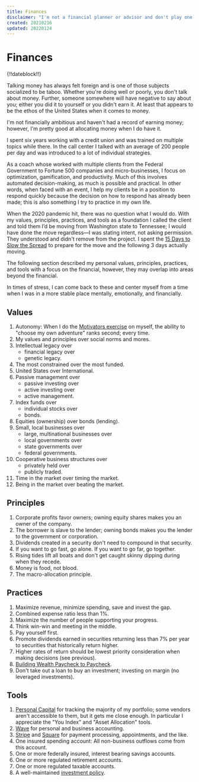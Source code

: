```yaml
---
title: Finances
disclaimer: "I'm not a financial planner or advisor and don't play one on the Internet. This content is for informational and entertainment purposes only and does not constitute advice. Please consult with your financial advisors and financial institutions."
created: 20210216
updated: 20220124
---
```


# Finances

{!!dateblock!!}

Talking money has always felt foreign and is one of those subjects socialized to be taboo. Whether you're doing well or poorly, you don't talk about money. Further, someone somewhere will have negative to say about you; either you did it to yourself or you didn't earn it. At least that appears to be the ethos of the United States when it comes to money.

I'm not financially ambitious and haven't had a record of earning money; however, I'm pretty good at allocating money when I do have it.

I spent six years working with a credit union and was trained on multiple topics while there. In the call center I talked with an average of 200 people per day and was introduced to a lot of individual strategies.

As a coach whose worked with multiple clients from the Federal Government to Fortune 500 companies and micro-businesses, I focus on optimization, gamification, and productivity.  Much of this involves automated decision-making, as much is possible and practical. In other words, when faced with an event, I help my clients be in a position to respond quickly because the decision on how to respond has already been made; this is also something I try to practice in my own life.

When the 2020 pandemic hit, there was no question what I would do. With my values, principles, practices, and tools as a foundation I called the client and told them I’d be moving from Washington state to Tennessee; I would have done the move regardless—I was stating intent, not asking permission. They understood and didn't remove from the project. I spent the [15 Days to Slow the Spread](https://trumpwhitehouse.archives.gov/articles/15-days-slow-spread/) to prepare for the move and the following 3 days actually moving.

The following section described my personal values, principles, practices, and tools with a focus on the financial, however, they may overlap into areas beyond the financial.

In times of stress, I can come back to these and center myself from a time when I was in a more stable place mentally, emotionally, and financially.

## Values

1. Autonomy: When I do the [Motivators exercise](/design-your-life/motivators/) on myself, the ability to "choose my own adventure" ranks second; every time.
2. My values and principles over social norms and mores.
3. Intellectual legacy over
    - financial legacy over
    - genetic legacy.
4. The most constrained over the most funded.
5. United States over International.
6. Passive management over
    - passive investing over
    - active investing over
    - active management.
7. Index funds over
    - individual stocks over
    - bonds.
8. Equities (ownership) over bonds (lending).
9. Small, local businesses over
    - large, multinational businesses over
    - local governments over
    - state governments over
    - federal governments.
10. Cooperative business structures over
    - privately held over
    - publicly traded.
11. Time in the market over timing the market.
12. Being in the market over beating the market.

## Principles

1. Corporate profits favor owners; owning equity shares makes you an owner of the company.
2. The borrower is slave to the lender; owning bonds makes you the lender to the government or corporation.
3. Dividends created in a security don't need to compound in that security.
4. If you want to go fast, go alone. If you want to go far, go together.
5. Rising tides lift all boats and don't get caught skinny dipping during when they recede.
6. Money is food, not blood.
7. The macro-allocation principle.

## Practices

1. Maximize revenue, minimize spending, save and invest the gap.
2. Combined expense ratio less than 1%.
3. Maximize the number of people supporting your progress.
4. Think win-win and meeting in the middle.
5. Pay yourself first.
6. Promote dividends earned in securities returning less than 7% per year to securities that historically return higher.
7. Higher rates of return should be lowest priority consideration when making decisions (see previous).
8. [Building Wealth Paycheck to Paycheck](/finances/building-wealth-paycheck-to-paycheck/).
9. Don't take out a loan to buy an investment; investing on margin (no leveraged investments).

## Tools

1. [Personal Capital](https://www.personalcapital.com) for tracking the majority of my portfolio; some vendors aren't accessible to them, but it gets me close enough. In particular I appreciate the "You Index" and "Asset Allocation" tools.
2. [Wave](https://www.waveapps.com) for personal and business accounting.
3. [Stripe](https://stripe.com) and [Square](https://squareup.com/us/en) for payment processing, appointments, and the like.
4. One insured spending account: All non-business outflows come from this account.
5. One or more federally insured, interest bearing savings accounts.
6. One or more regulated retirement accounts.
7. One or more regulated taxable accounts.
8. A well-maintained [investment policy](/finances/investment-policy/).
